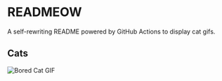 # READMEOW

A self-rewriting README powered by GitHub Actions to display cat gifs.

## Cats

![Bored Cat GIF](https://media1.giphy.com/media/mlvseq9yvZhba/200.gif?cid=9acd02daez15k9i04u55m7tz8471j6n4r4olesvyi4r2l72a&ep=v1_gifs_search&rid=200.gif&ct=g)
